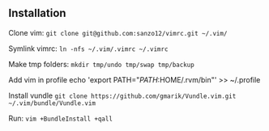 ## Installation

Clone vim:
`git clone git@github.com:sanzo12/vimrc.git ~/.vim/`

Symlink vimrc:
`ln -nfs ~/.vim/.vimrc ~/.vimrc`

Make tmp folders:
`mkdir tmp/undo tmp/swap tmp/backup`

Add vim in profile
echo 'export PATH="$PATH:$HOME/.rvm/bin"' >> ~/.profile

Install vundle
`git clone https://github.com/gmarik/Vundle.vim.git ~/.vim/bundle/Vundle.vim`

Run:
`vim +BundleInstall +qall`
